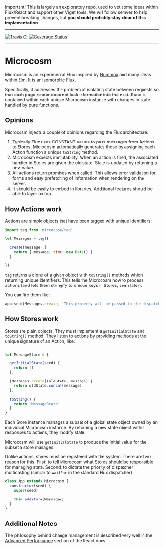 Important! This is largely an exploratory repo, used to vet some ideas
within Flux/React and support other Viget tools. We will follow semver
to help prevent breaking changes, but **you should probably stay clear
of this implementation.**

---

[![Travis CI](https://travis-ci.org/vigetlabs/microcosm.svg)](https://travis-ci.org/vigetlabs/microcosm)
[![Coverage Status](https://coveralls.io/repos/vigetlabs/microcosm/badge.svg)](https://coveralls.io/r/vigetlabs/microcosm)

---

# Microcosm

Microcosm is an experimental Flux inspired by
[Flummox](https://github.com/acdlite/flummox) and many ideas within
[Elm](elm-lang.org). It is an
[isomorphic](http://artsy.github.io/blog/2013/11/30/rendering-on-the-server-and-client-in-node-dot-js/)
[Flux](facebook.github.io/flux).

Specifically, it addresses the problem of isolating state between
requests so that each page render does not leak information into the
next. State is contained within each unique Microcosm instance with
changes in state handled by pure functions.

## Opinions

Microcosm injects a couple of opinions regarding the Flux
architecture:

1. Typically Flux uses CONSTANT values to pass messages from Actions
   to Stores. Microcosm automatically generates these by assigning
   each Action function a unique `toString` method.
2. Microcosm expects immutability. When an action is fired, the
   associated handler in Stores are given the old state. State is
   updated by returning a new value.
3. All Actions return promises when called. This allows error
   validation for forms and easy prefetching of information
   when rendering on the server.
4. It should be easily to embed in libraries. Additional features
   should be able to layer on top.

## How Actions work

Actions are simple objects that have been tagged with unique identifiers:

``` javascript
import tag from 'microcosm/tag'

let Messages = tag({

  create(message) {
    return { message, time: new Date() }
  }

})
```

`tag` returns a clone of a given object with `toString()` methods which
returning unique identifiers. This tells the Microcosm how to process
actions (and lets them stringify to unique keys in Stores, seen
later).

You can fire them like:

```javascript
app.send(Messages.create, 'This property will be passed to the dispatcher')
```

## How Stores work

Stores are plain objects. They must implement a `getInitialState` and
`toString()` method. They listen to actions by providing methods at
the unique signature of an Action, like:

```javascript

let MessageStore = {

  getInitialState(seed) {
    return []
  },

  [Messages.create](oldState, message) {
    return oldState.concat(message)
  },

  toString() {
    return 'MessageStore'
  }
}
```

Each Store instance manages a subset of a global state object owned by an
individual Microcosm instance. By returning a new state object within responses
to actions, they modify state.

Microcosm will use `getInitialState` to produce the initial value for the subset
a store manages.

Unlike actions, stores must be registered with the system. There are two reason for this. First: to tell Microcosm what Stores should be responsible for managing state. Second: to dictate the priority of dispatcher multicasting (similar to `waitFor` in the standard Flux dispatcher)

```javascript
class App extends Microcosm {
  constructor(seed) {
    super(seed)

    this.addStore(Messages)
  }
}
```

## Additional Notes

The philosophy behind change management is described very well in the
[Advanced Performance](http://facebook.github.io/react/docs/advanced-performance.html)
section of the React docs.
